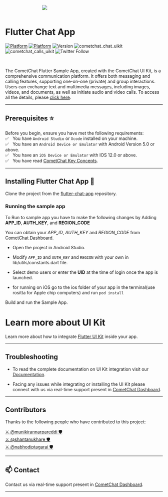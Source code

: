 <div style="width:100%">
	<div style="width:50%; display:inline-block">
		<p align="center">
         <img align="center" src="https://avatars2.githubusercontent.com/u/45484907?s=200&v=4"/>
		</p>
	</div>
</div>

# Flutter Chat App

[![Platform](https://img.shields.io/badge/Platform-Flutter-violet.svg)](#)
[![Platform](https://img.shields.io/badge/Language-dart-blue.svg)](#)
![Version](https://shields.io/badge/version-1.0.2-orange)
![cometchat_chat_uikit](https://shields.io/badge/cometchat_chat_uikit-4.1.0-blueviolet)
![cometchat_calls_uikit](https://shields.io/badge/cometchat_calls_uikit-4.1.0-mint)
![Twitter Follow](https://img.shields.io/twitter/follow/cometchat?style=social)

<br>

The CometChat Flutter Sample App, created with the CometChat UI Kit, is a comprehensive communication platform. It offers both messaging and calling features, supporting one-on-one (private) and group interactions. Users can exchange text and multimedia messages, including images, videos, and documents, as well as initiate audio and video calls. To access all the details, please [click here](https://www.cometchat.com/docs/v4/flutter-uikit/overview).
<br/>
<hr/>

## Prerequisites :star:
Before you begin, ensure you have met the following requirements:<br/>
✅ &nbsp; You have `Android Studio` or  `Xcode` installed on your machine.<br/>
✅ &nbsp; You have an `Android Device or Emulator` with Android Version 5.0 or above.<br/>
✅ &nbsp; You have an `iOS Device or Emulator` with IOS 12.0 or above.<br/>
✅ &nbsp; You have read [CometChat Key Concepts](https://www.cometchat.com/docs/v4/flutter-uikit/key-concepts).<br/>

<hr/>

## Installing Flutter Chat App :wrench:

Clone the project from the [flutter-chat-app](https://github.com/cometchat-pro/flutter-chat-app) repository.


### Running the sample app

To Run to sample app you have to make the following changes by Adding **APP_ID**, **AUTH_KEY**, and  **REGION_CODE**

You can obtain your  *APP_ID*, *AUTH_KEY* and *REGION_CODE* from [CometChat Dashboard](https://app.cometchat.io/).

- Open the project in Android Studio.

- Modify `APP_ID` and `AUTH_KEY` and `REGION` with your own in lib/utils/constants.dart file.

-  Select demo users or enter the **UID** at the time of login once the app is launched.

- for running on iOS go to the ios folder of your app in the terminal(use rositta for Apple chip computers) and run `pod install`


Build and run the Sample App.
</hr>

# Learn more about UI Kit

Learn more about how to integrate [Flutter UI Kit](https://www.cometchat.com/docs/v4/flutter-uikit/integration#getting-started) inside your app.
<br/>
<hr/>

## Troubleshooting

- To read the complete documentation on UI Kit integration visit our [Documentation](https://www.cometchat.com/docs/v4/flutter-uikit/overview).

- Facing any issues while integrating or installing the UI Kit please connect with us via real-time support present in [CometChat Dashboard](https://app.cometchat.com/).

---


## Contributors

Thanks to the following people who have contributed to this project:

[⚔️ @munikirannarpareddi 🛡](https://github.com/munikiran-cometchat) <br>
[⚔️ @shantanukhare 🛡](https://github.com/Shantanu-CometChat) <br>
[⚔️ @nabhodiptagarai 🛡](https://github.com/nabhodiptagarai) <br>


---

## :mailbox: Contact

Contact us via real-time support present in [CometChat Dashboard](https://app.cometchat.com/).

---